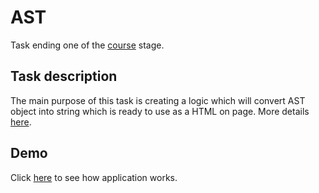 # AST

Task ending one of the [course](https://przeprogramowani.pl/kurs-javascript) stage.

## Task description

The main purpose of this task is creating a logic which will convert AST object into string which is ready to use as a HTML on page. More details [here](https://przeprogramowani.netlify.app/opanuj-javascript_ast.pdf).


## Demo

Click [here](https://mb-dir.github.io/AST/) to see how application works.